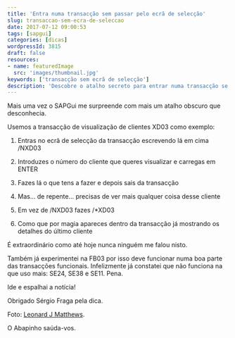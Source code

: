```yaml
---
title: 'Entra numa transacção sem passar pelo ecrã de selecção'
slug: transaccao-sem-ecra-de-seleccao
date: 2017-07-12 09:00:53
tags: [sapgui]
categories: [dicas]
wordpressId: 3815
draft: false
resources:
- name: featuredImage
  src: 'images/thumbnail.jpg'
keywords: ['transacção sem ecrã de selecção']
description: 'Descobre o atalho secreto para entrar numa transacção se ter de passar pelo ecrã de selecção, usando os últimos dados guardados.'
---
```

Mais uma vez o SAPGui me surpreende com mais um atalho obscuro que desconhecia.

Usemos a transacção de visualização de clientes XD03 como exemplo:

  1. Entras no ecrã de selecção da transacção escrevendo lá em cima /NXD03

  2. Introduzes o número do cliente que queres visualizar e carregas em ENTER

  3. Fazes lá o que tens a fazer e depois sais da transacção

  4. Mas... de repente... precisas de ver mais qualquer coisa desse cliente

  5. Em vez de /NXD03 fazes /*XD03

  6. Como que por magia apareces dentro da transacção já mostrando os detalhes do último cliente

É extraordinário como até hoje nunca ninguém me falou nisto.

Também já experimentei na FB03 por isso deve funcionar numa boa parte das transacções funcionais. Infelizmente já constatei que não funciona na que uso mais: SE24, SE38 e SE11. Pena.

Ide e espalhai a notícia!

Obrigado Sérgio Fraga pela dica.

Foto: [Leonard J Matthews][1].

O Abapinho saúda-vos.

   [1]: https://www.flickr.com/photos/mythoto/9720925815/

